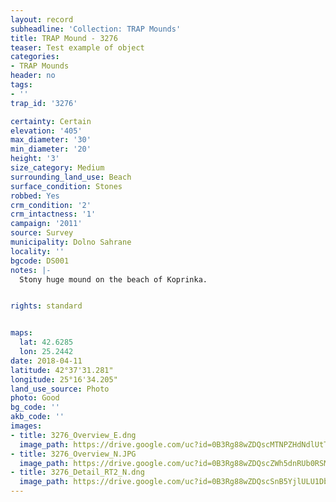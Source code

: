 ```yaml
---
layout: record
subheadline: 'Collection: TRAP Mounds'
title: TRAP Mound - 3276
teaser: Test example of object
categories:
- TRAP Mounds
header: no
tags:
- ''
trap_id: '3276'

certainty: Certain
elevation: '405'
max_diameter: '30'
min_diameter: '20'
height: '3'
size_category: Medium
surrounding_land_use: Beach
surface_condition: Stones
robbed: Yes
crm_condition: '2'
crm_intactness: '1'
campaign: '2011'
source: Survey
municipality: Dolno Sahrane
locality: ''
bgcode: DS001
notes: |-
  Stony huge mound on the beach of Koprinka.


rights: standard


maps:
  lat: 42.6285
  lon: 25.2442
date: 2018-04-11
latitude: 42°37'31.281"
longitude: 25°16'34.205"
land_use_source: Photo
photo: Good
bg_code: ''
akb_code: ''
images:
- title: 3276_Overview_E.dng
  image_path: https://drive.google.com/uc?id=0B3Rg88wZDQscMTNPZHdNdlUtTm8
- title: 3276_Overview_N.JPG
  image_path: https://drive.google.com/uc?id=0B3Rg88wZDQscZWh5dnRUb0RSM1E
- title: 3276_Detail_RT2_N.dng
  image_path: https://drive.google.com/uc?id=0B3Rg88wZDQscSnB5YjlULU1DbDg
---
```

